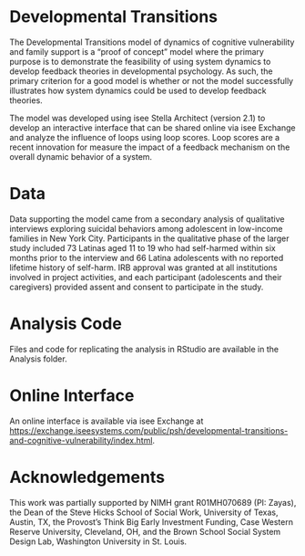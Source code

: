 # Developmental Transitions
The Developmental Transitions model of dynamics of cognitive vulnerability and family support is a “proof of concept” model where the primary purpose is to demonstrate the feasibility of using system dynamics to develop feedback theories in developmental psychology. As such, the primary criterion for a good model is whether or not the model successfully illustrates how system dynamics could be used to develop feedback theories. 

The model was developed using isee Stella Architect (version 2.1) to develop an interactive interface that can be shared online via isee Exchange and analyze the influence of loops using loop scores. Loop scores are a recent innovation for measure the impact of a feedback mechanism on the overall dynamic behavior of a system. 

# Data
Data supporting the model came from a secondary analysis of qualitative interviews exploring suicidal behaviors among adolescent in low-income families in New York City. Participants in the qualitative phase of the larger study included 73 Latinas aged 11 to 19 who had self-harmed within six months prior to the interview and 66 Latina adolescents with no reported lifetime history of self-harm. IRB approval was granted at all institutions involved in project activities, and each participant (adolescents and their caregivers) provided assent and consent to participate in the study. 

# Analysis Code
Files and code for replicating the analysis in RStudio are available in the Analysis folder.

# Online Interface
An online interface is available via isee Exchange at https://exchange.iseesystems.com/public/psh/developmental-transitions-and-cognitive-vulnerability/index.html.

# Acknowledgements
This work was partially supported by NIMH grant R01MH070689 (PI: Zayas), the Dean of the Steve Hicks School of Social Work, University of Texas, Austin, TX, the Provost’s Think Big Early Investment Funding, Case Western Reserve University, Cleveland, OH, and the Brown School Social System Design Lab, Washington University in St. Louis.



